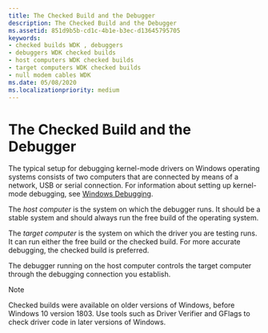 ```yaml
---
title: The Checked Build and the Debugger
description: The Checked Build and the Debugger
ms.assetid: 851d9b5b-cd1c-4b1e-b3ec-d13645795705
keywords:
- checked builds WDK , debuggers
- debuggers WDK checked builds
- host computers WDK checked builds
- target computers WDK checked builds
- null modem cables WDK
ms.date: 05/08/2020
ms.localizationpriority: medium
---
```


# The Checked Build and the Debugger

The typical setup for debugging kernel-mode drivers on Windows operating systems consists of two computers that are connected by means of a network, USB or serial connection. For information about setting up kernel-mode debugging, see [Windows Debugging](../debugger/index.md).

The *host computer* is the system on which the debugger runs. It should be a stable system and should always run the free build of the operating system.

The *target computer* is the system on which the driver you are testing runs. It can run either the free build or the checked build. For more accurate debugging, the checked build is preferred.

The debugger running on the host computer controls the target computer through the debugging connection you establish.

> [!NOTE]
> Checked builds were available on older versions of Windows, before Windows 10 version 1803.
> Use tools such as Driver Verifier and GFlags to check driver code in later versions of Windows.